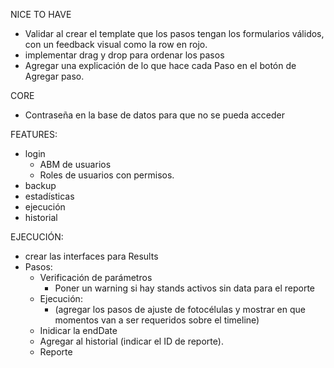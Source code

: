 NICE TO HAVE
- Validar al crear el template que los pasos tengan los formularios válidos, con un feedback visual como la row en rojo.
- implementar drag y drop para ordenar los pasos
- Agregar una explicación de lo que hace cada Paso en el botón de Agregar paso.

CORE
- Contraseña en la base de datos para que no se pueda acceder

FEATURES:
- login
  - ABM de usuarios
  - Roles de usuarios con permisos.
- backup
- estadísticas
- ejecución 
- historial

EJECUCIÓN:
- crear las interfaces para Results
- Pasos:
  - Verificación de parámetros
    - Poner un warning si hay stands activos sin data para el reporte
  - Ejecución:
    - (agregar los pasos de ajuste de fotocélulas y mostrar en que momentos van a ser requeridos sobre el timeline)
  - Inidicar la endDate
  - Agregar al historial (indicar el ID de reporte).
  - Reporte